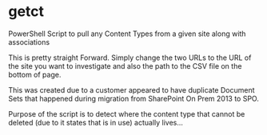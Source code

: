 # getct
PowerShell Script to pull any Content Types from a given site along with associations

This is pretty straight Forward.   Simply change the two URLs to the URL of the site you want to investigate and also the path to the CSV file on the bottom of page.

This was created due to a customer appeared to have duplicate Document Sets that happened during migration from SharePoint On Prem 2013 to SPO.

Purpose of the script is to detect where the content type that cannot be deleted (due to it states that is in use) actually lives... 